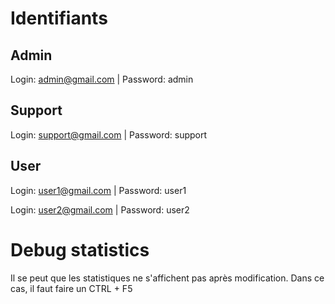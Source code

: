 # Identifiants

## Admin

Login: admin@gmail.com | Password: admin

## Support

Login: support@gmail.com | Password: support

## User

Login: user1@gmail.com | Password: user1

Login: user2@gmail.com | Password: user2


# Debug statistics

Il se peut que les statistiques ne s'affichent pas après modification. Dans ce cas, il faut faire un CTRL + F5